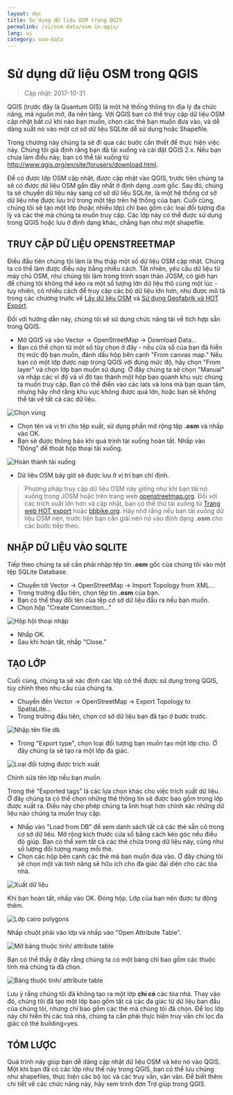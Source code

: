 ```yaml
---
layout: doc
title: Sử dụng dữ liệu OSM trong QGIS
permalink: /vi/osm-data/osm-in-qgis/
lang: vi
category: osm-data
---
```


Sử dụng dữ liệu OSM trong QGIS
=================

> Cập nhật: 2017-10-31

QGIS (trước đây là Quantum GIS) là một hệ thống thông tin địa lý đa chức năng, mã nguồn mở, đa nền tảng. Với QGIS bạn có thể truy cập dữ liệu OSM cập nhật bất cứ khi nào bạn muốn, chọn các thẻ bạn muốn đưa vào, và dễ dàng xuất nó vào một cơ sở dữ liệu SQLite dễ sử dụng hoặc Shapefile.  

Trong chương này chúng ta sẽ đi qua các bước cần thiết để thực hiện việc này. Chúng tôi giả định rằng bạn đã tải xuống và cài đặt QGIS 2.x. Nếu bạn chưa làm điều này, bạn có thể tải xuống từ <http://www.qgis.org/en/site/forusers/download.html>.  

Để có được lớp OSM cập nhật, được cập nhật vào QGIS, trước tiên chúng ta sẽ có được dữ liệu OSM gần đây nhất ở định dạng .osm gốc. Sau đó, chúng ta sẽ chuyển dữ liệu này sang cơ sở dữ liệu SQLite, là một hệ thống cơ sở dữ liệu nhẹ được lưu trữ trong một tệp trên hệ thống của bạn. Cuối cùng, chúng tôi sẽ tạo một lớp (hoặc nhiều lớp) chỉ bao gồm các loại đối tượng địa lý và các thẻ mà chúng ta muốn truy cập. Các lớp này có thể được sử dụng trong QGIS  hoặc lưu ở định dạng khác, chẳng hạn như một shapefile.  

TRUY CẬP DỮ LIỆU OPENSTREETMAP
---------------------------

Điều đầu tiên chúng tôi làm là thu thập một số dữ liệu OSM cập nhật. Chúng ta có thể làm được điều này bằng nhiều cách. Tất nhiên, yêu cầu dữ liệu từ máy chủ OSM, như chúng tôi làm trong trình soạn thảo JOSM, có giới hạn để chúng tôi không thể kéo ra một số lượng lớn dữ liệu thô cùng một lúc -
tuy nhiên, có nhiều cách để truy cập các bộ dữ liệu lớn hơn, như được mô tả trong các chương trước về [Lấy dữ liệu OSM](/vi/osm-data/getting-data) và [Sử dụng Geofabrik và HOT Export](/vi/osm-data/geofabrik-and-hot-export).  

Đối với hướng dẫn này, chúng tôi sẽ sử dụng chức năng tải về tích hợp sẵn trong QGIS.  

- Mở QGIS và vào Vector -> OpenStreetMap -> Download Data...  
- Bạn có thể chọn từ một số tùy chọn ở đây - nếu cửa sổ của bạn đã hiển thị mức độ bạn muốn, đánh dấu hộp bên cạnh "From canvas map." Nếu bạn có một lớp được nạp trong QGIS với đúng mức độ, hãy chọn "From layer" và chọn lớp bạn muốn sử dụng. Ở đây chúng ta sẽ chọn "Manual" và nhập các vĩ độ và vĩ độ tạo thành một hộp bao quanh khu vực chúng ta muốn truy cập. Bạn có thể điền vào các lats và lons mà bạn quan tâm, nhưng hãy nhớ rằng khu vực không được quá lớn, hoặc bạn sẽ không thể tải về tất cả các dữ liệu.  

![Chọn vùng][]

- Chọn tên và vị trí cho tệp xuất, sử dụng phần mở rộng tệp **.osm** và nhấp vào OK.  
- Bạn sẽ được thông báo khi quá trình tải xuống hoàn tất. Nhấp vào "Đóng" để thoát hộp thoại tải xuống.  

![Hoàn thành tải xuống][]

- Dữ liệu OSM bây giờ sẽ được lưu ở vị trí bạn chỉ định.  

> Phương pháp truy cập dữ liệu OSM này giống như khi bạn tải nó xuống trong JOSM hoặc trên trang web [openstreetmap.org](http://www.openstreetmap.org). Đối với các trích xuất lớn hơn và cập nhật, bạn có thể thử tải xuống từ [Trang web HOT export](http://export.hotosm.org) hoặc [bbbike.org](http://extract.bbbike.org/). Hãy nhớ rằng nếu bạn tải xuống dữ liệu OSM nén, trước tiên bạn cần giải nén nó vào định dạng **.osm** cho các bước tiếp theo.  


NHẬP DỮ LIỆU VÀO SQLITE
---------------------------

Tiếp theo chúng ta sẽ cần phải nhập tệp tin **.osm** gốc của chúng tôi vào một tệp SQLite Database.  

- Chuyển tới Vector -> OpenStreetMap -> Import Topology from XML...  
- Trong trường đầu tiên, chọn tệp tin **.osm** của bạn.  
- Bạn có thể thay đổi tên của tệp cơ sở dữ liệu đầu ra nếu bạn muốn.  
- Chọn hộp "Create Connection..."  

![Hộp hội thoại nhập][]  

- Nhấp OK.  
- Sau khi hoàn tất, nhấp "Close."  


TẠO LỚP
--------------

Cuối cùng, chúng ta sẽ xác định các lớp có thể được sử dụng trong QGIS, tùy chỉnh theo nhu cầu của chúng ta.  

- Chuyển đến Vector -> OpenStreetMap -> Export Topology to SpatiaLite...  
- Trong trường đầu tiên, chọn cơ sở dữ liệu bạn đã tạo ở bước trước.  

![Nhập tên file db][]  

- Trong "Export type", chọn loại đối tượng bạn muốn tạo một lớp cho. Ở đây chúng ta sẽ tạo ra một lớp đa giác.  

![Loại đối tượng được trích xuất][]  

Chỉnh sửa tên lớp nếu bạn muốn.  

Trong thẻ "Exported tags" là các lựa chọn khác cho việc trích xuất dữ liệu. Ở đây chúng ta có thể chọn những thẻ thông tin sẽ được bao gồm trong lớp được xuất ra. Điều này cho phép chúng ta linh hoạt hơn chính xác những dữ liệu nào chúng ta muốn truy cập.  

- Nhấp vào "Load from DB" để xem danh sách tất cả các thẻ sẵn có trong cơ sở dữ liệu. Mở rộng kích thước cửa sổ bằng cách kéo góc nếu điều đó giúp. Bạn có thể xem tất cả các thẻ chứa trong dữ liệu này, cũng như số lượng đối tượng mang mỗi thẻ.  
- Chọn các hộp bên cạnh các thẻ mà bạn muốn đưa vào. Ở đây chúng tôi sẽ chọn một vài tính năng sẽ hữu ích cho đa giác đại diện cho các tòa nhà.  

![Xuất dữ liệu][]  

Khi bạn hoàn tất, nhấp vào OK. Đóng hộp. Lớp của bạn nên được tự động thêm.  

![Lớp cairo polygons][]  

Nhấp chuột phải vào lớp và nhấp vào "Open Attribute Table".  

![Mở bảng thuộc tính/ attribute table][]  

Bạn có thể thấy ở đây rằng chúng ta có một bảng chỉ bao gồm các thuộc tính mà chúng ta đã chọn.  

![Bảng thuộc tính/ attribute table][]  

Lưu ý rằng chúng tôi đã không tạo ra một lớp **chỉ có** các tòa nhà. Thay vào đó, chúng tôi đã tạo một lớp bao gồm tất cả các đa giác từ dữ liệu ban đầu của chúng tôi, nhưng chỉ bao gồm các thẻ mà chúng tôi đã chọn. Để lọc lớp này chỉ hiển thị các toà nhà, chúng ta cần phải thực hiện truy vấn chỉ lọc đa giác có thẻ building=yes.


TÓM LƯỢC
-------

Quá trình này giúp bạn dễ dàng cập nhật dữ liệu OSM và kéo nó vào QGIS. Một khi bạn đã có các lớp như thế này trong QGIS, bạn có thể lưu chúng như shapefiles, thực hiện các bộ lọc và các truy vấn, vân vân. Để biết thêm chi tiết về các chức năng này, hãy xem trình đơn Trợ giúp trong QGIS.  


[Chọn vùng]: /images/osm-data/bounding_box.png
[Hoàn thành tải xuống]: /images/osm-data/download_complete.png
[Hộp hội thoại nhập]: /images/osm-data/import_dialog.png
[Nhập tên file db]: /images/osm-data/input_db_file.png
[Loại đối tượng được trích xuất]: /images/osm-data/export_type.png
[Xuất dữ liệu]: /images/osm-data/export_full.png
[Lớp cairo polygons]: /images/osm-data/cairo_polygons.png
[Mở bảng thuộc tính/ attribute table]: /images/osm-data/open_attribute_table.png
[Bảng thuộc tính/ attribute table]: /images/osm-data/attribute_table.png
